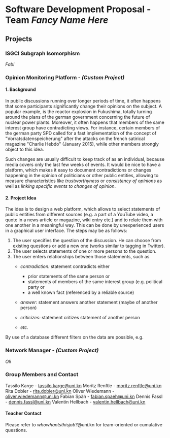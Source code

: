 # Software Development Proposal - Team *Fancy Name Here*

## Projects
### ISGCI Subgraph Isomorphism
*Fabi*

### Opinion Monitoring Platform - _(Custom Project)_

#### 1. Background

In public discussions running over longer periods of time, it often
happens that some participants significantly change their opinions on
the subject.
A popular example, is the reactor explosion in Fukushima, totally
turning around the plans of the german government concerning the future
of nuclear power plants.
Moreover, it often happens that members of the same interest group have
contradicting views. For instance, certain members of the german party
SPD called for a fast implementation of the concept of
"Vorratsdatenspeicherung" after the attacks on the french satirical
magazine "Charlie Hebdo" (January 2015), while other members strongly
object to this idea.

Such changes are usually difficult to keep track of as an individual,
because media covers only the last few weeks of events.
It would be nice to have a platform, which makes it easy to document
contradictions or changes happening in the opinion of politicians or
other public entities, allowing to measure characteristics like
*trustworthyness* or *consistency of opinions* as well as *linking
specific events to changes of opinion*.

#### 2. Project Idea

The idea is to design a web platform, which allows to select statements of
public entities from different sources (e.g. a part of a YouTube video,
a quote in a news article or magazine, wiki entry etc.) and to relate
them with one another in a meaningful way.
This can be done by unexperienced users in a graphical user interface.
The steps may be as follows:

1.  The user specifies the question of the discussion. He can choose from
    existing questions or add a new one (works similar to tagging in
    Twitter).
2.  The user selects statements of one or more persons to the question.
3.  The user enters relationships between those statements, such as
    - *contradiction:* statement contradicts either
        * prior statements of the same person or
        * statements of members of the same interest group (e.g. political party or
        * a well known fact (referenced by a reliable source)

    - *answer:* statement answers another statement (maybe of another
      person)
    - *criticizes:* statement critizes statement of another person
    - *etc.*

By use of a database different filters on the data are possible, e.g.

### Network Manager - _(Custom Project)_
*Oli*


### Group Members and Contact

Tassilo Karge - tassilo.karge@uni.kn
Moritz Renftle - moritz.renftle@uni.kn
Rita Dobler - rita.dobler@uni.kn
Oliver Wiedemann -  oliver.wiedemann@uni.kn
Fabian Späh - fabian.spaeh@uni.kn
Dennis Fassl - dennis.fassl@uni.kn
Valentin Hellbach - valentin.hellbach@uni.kn

#### Teacher Contact
Please refer to *whowhantsthisjob?*@uni.kn for team-oriented or
cumulative questions.
